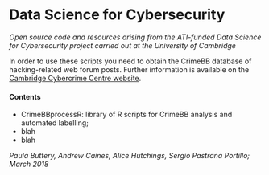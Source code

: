 # Data Science for Cybersecurity
_Open source code and resources arising from the ATI-funded Data Science for Cybersecurity project carried out at the University of Cambridge_

In order to use these scripts you need to obtain the CrimeBB database of hacking-related web forum posts.
Further information is available on the [Cambridge Cybercrime Centre website](https://www.cambridgecybercrime.uk/process.html).

#### Contents
* CrimeBBprocessR: library of R scripts for CrimeBB analysis and automated labelling;
* blah
* blah

_Paula Buttery, Andrew Caines, Alice Hutchings, Sergio Pastrana Portillo; March 2018_
